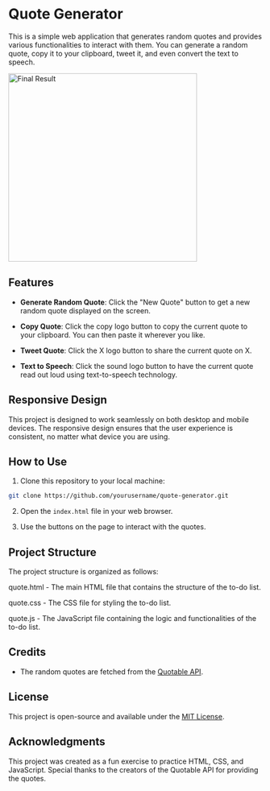# Quote Generator

This is a simple web application that generates random quotes and provides various functionalities to interact with them. You can generate a random quote, copy it to your clipboard, tweet it, and even convert the text to speech.

<img width="374" alt="Final Result" src="https://github.com/lanzela/Quote-Generator/assets/91339323/c4b88104-4698-494e-9bc1-9abf73348cb7">

## Features

- **Generate Random Quote**: Click the "New Quote" button to get a new random quote displayed on the screen.

- **Copy Quote**: Click the copy logo button to copy the current quote to your clipboard. You can then paste it wherever you like.

- **Tweet Quote**: Click the X logo button to share the current quote on X.

- **Text to Speech**: Click the sound logo button to have the current quote read out loud using text-to-speech technology.

## Responsive Design

This project is designed to work seamlessly on both desktop and mobile devices. The responsive design ensures that the user experience is consistent, no matter what device you are using.

## How to Use

1. Clone this repository to your local machine:

```bash
git clone https://github.com/yourusername/quote-generator.git
```

2. Open the `index.html` file in your web browser.

3. Use the buttons on the page to interact with the quotes.
 
## Project Structure

The project structure is organized as follows:

quote.html - The main HTML file that contains the structure of the to-do list.

quote.css - The CSS file for styling the to-do list.

quote.js - The JavaScript file containing the logic and functionalities of the to-do list.

## Credits

- The random quotes are fetched from the [Quotable API](https://github.com/lukePeavey/quotable).

## License

This project is open-source and available under the [MIT License](LICENSE).

## Acknowledgments

This project was created as a fun exercise to practice HTML, CSS, and JavaScript. Special thanks to the creators of the Quotable API for providing the quotes.

